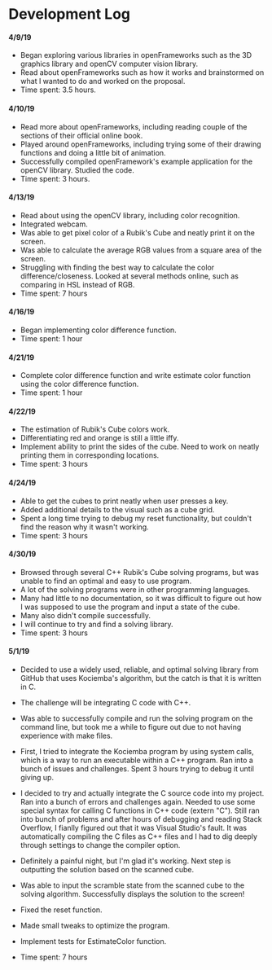 # Development Log

#### 4/9/19
- Began exploring various libraries in openFrameworks such as the 3D graphics library and openCV computer vision library.
- Read about openFrameworks such as how it works and brainstormed on what I wanted to do and worked on the proposal.
- Time spent: 3.5 hours.

#### 4/10/19
- Read more about openFrameworks, including reading couple of the sections of their official online book.
- Played around openFrameworks, including trying some of their drawing functions and doing a little bit of animation.
- Successfully compiled openFramework's example application for the openCV library. Studied the code.
- Time spent: 3 hours.

#### 4/13/19
- Read about using the openCV library, including color recognition.
- Integrated webcam.
- Was able to get pixel color of a Rubik's Cube and neatly print it on the screen.
- Was able to calculate the average RGB values from a square area of the screen.
- Struggling with finding the best way to calculate the color difference/closeness. Looked at several methods online, such as comparing in HSL instead of RGB.
- Time spent: 7 hours

#### 4/16/19
- Began implementing color difference function.
- Time spent: 1 hour

#### 4/21/19
- Complete color difference function and write estimate color function using the color difference function.
- Time spent: 1 hour

#### 4/22/19
- The estimation of Rubik's Cube colors work. 
- Differentiating red and orange is still a little iffy.
- Implement ability to print the sides of the cube. Need to work on neatly printing them in corresponding locations.
- Time spent: 3 hours

#### 4/24/19
- Able to get the cubes to print neatly when user presses a key.
- Added additional details to the visual such as a cube grid.
- Spent a long time trying to debug my reset functionality, but couldn't find the reason why it wasn't working.
- Time spent: 3 hours

#### 4/30/19
- Browsed through several C++ Rubik's Cube solving programs, but was unable to find an optimal and easy to use program.
- A lot of the solving programs were in other programming languages.
- Many had little to no documentation, so it was difficult to figure out how I was supposed to use the program and input a state of the cube.
- Many also didn't compile successfully.
- I will continue to try and find a solving library.
- Time spent: 3 hours

#### 5/1/19
- Decided to use a widely used, reliable, and optimal solving library from GitHub that uses Kociemba's algorithm, but the catch is that it is written in C.
- The challenge will be integrating C code with C++.
- Was able to successfully compile and run the solving program on the command line, but took me a while to figure out due to not having experience with make files.
- First, I tried to integrate the Kociemba program by using system calls, which is a way to run an executable within a C++ program. Ran into a bunch of issues and challenges. Spent 3 hours trying to debug it until giving up.
- I decided to try and actually integrate the C source code into my project. Ran into a bunch of errors and challenges again. Needed to use some special syntax for calling C functions in C++ code (extern "C"). Still ran into bunch of problems and after hours of debugging and reading Stack Overflow, I fianlly figured out that it was Visual Studio's fault. It was automatically compiling the C files as C++ files and I had to dig deeply through settings to change the compiler option. 
- Definitely a painful night, but I'm glad it's working. Next step is outputting the solution based on the scanned cube.

- Was able to input the scramble state from the scanned cube to the solving algorithm. Successfully displays the solution to the screen!
- Fixed the reset function.
- Made small tweaks to optimize the program.
- Implement tests for EstimateColor function.
- Time spent: 7 hours